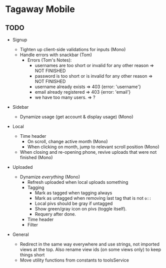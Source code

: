 # Tagaway Mobile

## TODO

- Signup
   - Tighten up client-side validations for inputs (Mono)
   - Handle errors with snackbar (Tom)
        - Errors (Tom's Notes):
          - usernames are too short or invalid for any other reason => NOT FINISHED
          - password is too short or is invalid for any other reason => NOT FINISHED
          - username already exists => 403 {error: 'username'}
          - email already registered => 403 {error: 'email'}
          - we have too many users. => ?

- Sidebar
   - Dynamize usage (get account & display usage) (Mono)

- Local
   - Time header
      - On scroll, change active month (Mono)
      - When clicking on month, jump to relevant scroll position (Mono)
   - When closing and re-opening phone, revive uploads that were not finished (Mono)

- Uploaded
   - Dynamize *everything* (Mono)
      - Refresh uploaded when local uploads something
      - Tagging
         - Mark as tagged when tagging always
         - Mark as untagged when removing last tag that is not `o::`
         - Local pivs should be gray if untagged
         - Show green/gray icon on pivs (toggle itself).
         - Requery after done.
      - Time header
      - Filter

- General
   - Redirect in the same way everywhere and use strings, not imported views at the top. Also rename view ids (on some views only) to keep things short
   - Move utility functions from constants to toolsService
